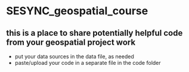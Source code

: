 # SESYNC_geospatial_course
## this is a place to share potentially helpful code from your geospatial project work

- put your data sources in the data file, as needed
- paste/upload your code in a separate file in the code folder
